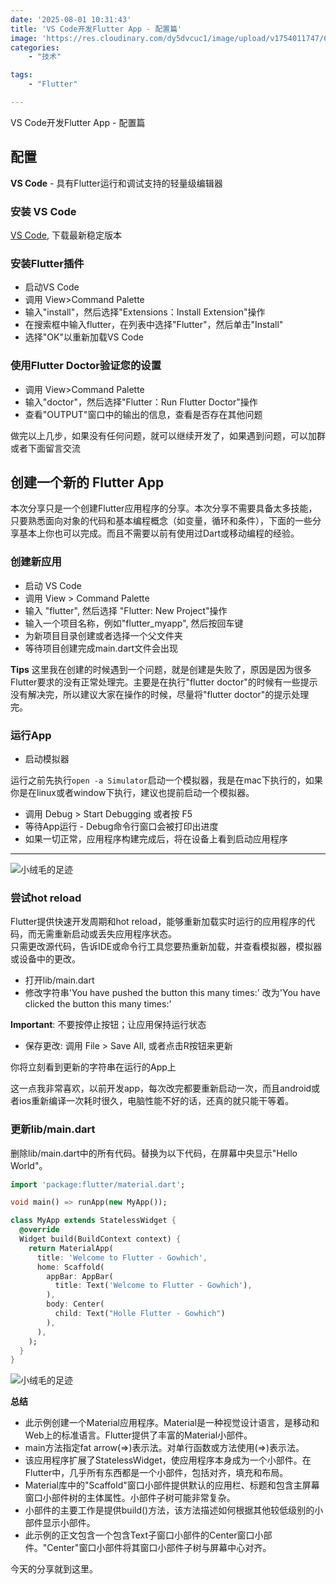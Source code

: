 ```yaml
---
date: '2025-08-01 10:31:43'
title: 'VS Code开发Flutter App - 配置篇'
image: 'https://res.cloudinary.com/dy5dvcuc1/image/upload/v1754011747/659efd7c0732620f1ac6a1d6_why_flutter_is_the_future_of_app_development_20_1_quzyd1.webp'
categories:
    - "技术"

tags:
    - "Flutter"

---
```


VS Code开发Flutter App - 配置篇

## 配置

**VS Code**  -  具有Flutter运行和调试支持的轻量级编辑器

### 安装 VS Code

[VS Code](https://code.visualstudio.com/), 下载最新稳定版本

### 安装Flutter插件

* 启动VS Code
* 调用 View>Command Palette
* 输入"install"，然后选择"Extensions：Install Extension"操作
* 在搜索框中输入flutter，在列表中选择"Flutter"，然后单击"Install"
* 选择"OK"以重新加载VS Code

### 使用Flutter Doctor验证您的设置

* 调用 View>Command Palette
* 输入"doctor"，然后选择"Flutter：Run Flutter Doctor"操作
* 查看"OUTPUT"窗口中的输出的信息，查看是否存在其他问题

做完以上几步，如果没有任何问题，就可以继续开发了，如果遇到问题，可以加群或者下面留言交流

## 创建一个新的 Flutter App

本次分享只是一个创建Flutter应用程序的分享。本次分享不需要具备太多技能，只要熟悉面向对象的代码和基本编程概念（如变量，循环和条件），下面的一些分享基本上你也可以完成。而且不需要以前有使用过Dart或移动编程的经验。

### 创建新应用

* 启动 VS Code
* 调用 View > Command Palette
* 输入 "flutter", 然后选择 "Flutter: New Project"操作
* 输入一个项目名称，例如"flutter\_myapp", 然后按回车键
* 为新项目目录创建或者选择一个父文件夹
* 等待项目创建完成main.dart文件会出现

**Tips** 这里我在创建的时候遇到一个问题，就是创建是失败了，原因是因为很多Flutter要求的没有正常处理完。主要是在执行"flutter doctor"的时候有一些提示没有解决完，所以建议大家在操作的时候，尽量将"flutter doctor"的提示处理完。

### 运行App

* 启动模拟器

运行之前先执行```open -a Simulator```启动一个模拟器，我是在mac下执行的，如果你是在linux或者window下执行，建议也提前启动一个模拟器。

* 调用 Debug > Start Debugging 或者按 F5
* 等待App运行 - Debug命令行窗口会被打印出进度
* 如果一切正常，应用程序构建完成后，将在设备上看到启动应用程序

---

![小绒毛的足迹](https://res.cloudinary.com/dy5dvcuc1/image/upload/v1535554170/xiaorongmao/xrm_web_15_1.png)

### 尝试hot reload

Flutter提供快速开发周期和hot reload，能够重新加载实时运行的应用程序的代码，而无需重新启动或丢失应用程序状态。  
只需更改源代码，告诉IDE或命令行工具您要热重新加载，并查看模拟器，模拟器或设备中的更改。

* 打开lib/main.dart
* 修改字符串'You have pushed the button this many times:' 改为'You have clicked the button this many times:'

**Important**: 不要按停止按钮；让应用保持运行状态

* 保存更改: 调用 File > Save All, 或者点击R按钮来更新

你将立刻看到更新的字符串在运行的App上

这一点我非常喜欢，以前开发app，每次改完都要重新启动一次，而且android或者ios重新编译一次耗时很久，电脑性能不好的话，还真的就只能干等着。

### 更新lib/main.dart

删除lib/main.dart中的所有代码。替换为以下代码，在屏幕中央显示"Hello World"。

```dart
import 'package:flutter/material.dart';

void main() => runApp(new MyApp());

class MyApp extends StatelessWidget {
  @override
  Widget build(BuildContext context) {
    return MaterialApp(
      title: 'Welcome to Flutter - Gowhich',
      home: Scaffold(
        appBar: AppBar(
          title: Text('Welcome to Flutter - Gowhich'),
        ),
        body: Center(
          child: Text("Holle Flutter - Gowhich")
        ),
      ),
    );
  }
}
```

![小绒毛的足迹](https://res.cloudinary.com/dy5dvcuc1/image/upload/v1535554170/xiaorongmao/xrm_web_15_2.png)

**总结**

* 此示例创建一个Material应用程序。Material是一种视觉设计语言，是移动和Web上的标准语言。Flutter提供了丰富的Material小部件。
* main方法指定fat arrow(=>)表示法。对单行函数或方法使用(=>)表示法。
* 该应用程序扩展了StatelessWidget，使应用程序本身成为一个小部件。在Flutter中，几乎所有东西都是一个小部件，包括对齐，填充和布局。
* Material库中的"Scaffold"窗口小部件提供默认的应用栏、标题和包含主屏幕窗口小部件树的主体属性。小部件子树可能非常复杂。
* 小部件的主要工作是提供build()方法，该方法描述如何根据其他较低级别的小部件显示小部件。
* 此示例的正文包含一个包含Text子窗口小部件的Center窗口小部件。"Center"窗口小部件将其窗口小部件子树与屏幕中心对齐。

今天的分享就到这里。
